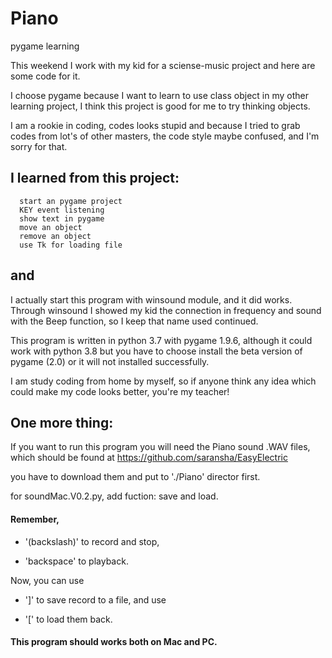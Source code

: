 # Piano
pygame learning

This weekend I work with my kid for a sciense-music project and
here are some code for it.

I choose pygame because I want to learn to use class object in my
other learning project, I think this project is good for me to
try thinking objects.

I am a rookie in coding, codes looks stupid and because I tried 
to grab codes from lot's of other masters, the code style maybe
confused, and I'm sorry for that.

## I learned from this project:
```
  start an pygame project
  KEY event listening
  show text in pygame
  move an object
  remove an object
  use Tk for loading file
```  

##  and
  I actually start this program with winsound module, and it did
  works.  Through winsound I showed my kid the connection in
  frequency and sound with the Beep function, so I keep that name
  used continued.
  
This program is written in python 3.7 with pygame 1.9.6, although 
it could work with python 3.8 but you have to choose install the 
beta version of pygame (2.0) or it will not installed successfully.

I am study coding from home by myself, so if anyone think any idea
which could make my code looks better, you're my teacher!

## One more thing:
If you want to run this program you will need the Piano sound .WAV
files, which should be found at https://github.com/saransha/EasyElectric

you have to download them and put to './Piano' director first.

for soundMac.V0.2.py, add fuction: save and load.

#### Remember, 
 * '\(backslash)' to record and stop, 

 * 'backspace' to playback.
 
Now, you can use
 
 * ']' to save record to a file, and use
 
 * '[' to load them back.

#### This program should works both on Mac and PC.